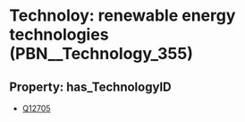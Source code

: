 # Technoloy: __renewable energy technologies__ (PBN__Technology_355)

## Property: has_TechnologyID

* [Q12705](Q12705)

